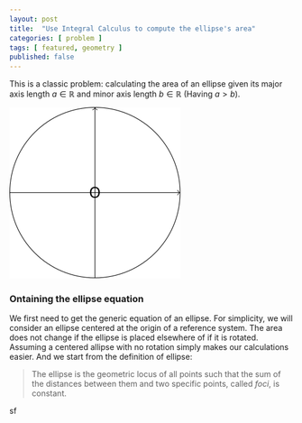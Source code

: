 ```yaml
---
layout: post
title:  "Use Integral Calculus to compute the ellipse's area"
categories: [ problem ]
tags: [ featured, geometry ]
published: false
---
```

This is a classic problem: calculating the area of an ellipse given its major axis length $a \in \mathbb{R}$ and minor axis length $b \in \mathbb{R}$ (Having $a > b$).

![This is an image](/assets/diagrams/images/ellipse.svg)

### Ontaining the ellipse equation
We first need to get the generic equation of an ellipse. For simplicity, we will consider an ellipse centered at the origin of a reference system. The area does not change if the ellipse is placed elsewhere of if it is rotated. Assuming a centered allipse with no rotation simply makes our calculations easier. And we start from the definition of ellipse:

> The ellipse is the geometric locus of all points such that the sum of the distances between them and two specific points, called _foci_, is constant.

sf
